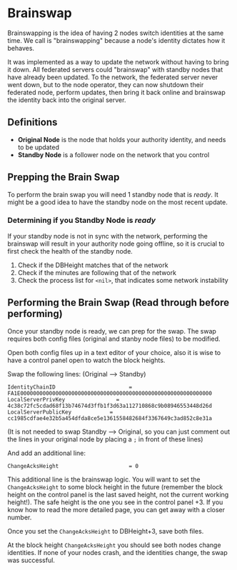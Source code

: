 # Brainswap

Brainswapping is the idea of having 2 nodes switch identities at the same time. We call is "brainswapping" because a node's identity dictates how it behaves.

It was implemented as a way to update the network without having to bring it down. All federated servers could "brainswap" with standby nodes that have already been updated. To the network, the federated server never went down, but to the node operator, they can now shutdown their federated node, perform updates, then bring it back online and brainswap the identity back into the original server.

## Definitions

- __Original Node__ is the node that holds your authority identity, and needs to be updated
- __Standby Node__ is a follower node on the network that you control

## Prepping the Brain Swap

To perform the brain swap you will need 1 standby node that is _ready_. It might be a good idea to have the standby node on the most recent update.

### Determining if you Standby Node is _ready_

If your standby node is not in sync with the network, performing the brainswap will result in your authority node going offline, so it is crucial to first check the health of the standby node.

1. Check if the DBHeight matches that of the network
2. Check if the minutes are following that of the network
3. Check the process list for `<nil>`, that indicates some network instability

## Performing the Brain Swap (Read through before performing)

Once your standby node is ready, we can prep for the swap. The swap requires both config files (original and stanby node files) to be modified.

Open both config files up in a text editor of your choice, also it is wise to have a control panel open to watch the block heights.

Swap the following lines: (Original --> Standby)

```
IdentityChainID	                      = FA1E000000000000000000000000000000000000000000000000000000000000
LocalServerPrivKey                = 4c38c72fc5cdad68f13b74674d3ffb1f3d63a112710868c9b08946553448d26d
LocalServerPublicKey            = cc1985cdfae4e32b5a454dfda8ce5e1361558482684f3367649c3ad852c8e31a
```

(It is not needed to swap Standby --> Original, so you can just comment out the lines in your original node by placing a `;` in front of these lines)

And add an additional line:

```
ChangeAcksHeight                      = 0
```

This additional line is the brainswap logic. You will want to set the `ChangeAcksHeight` to some block height in the future (remember the block height on the control panel is the last saved height, not the current working height!). The safe height is the one you see in the control panel +3. If you know how to read the more detailed page, you can get away with a closer number.

Once you set the `ChangeAcksHeight` to DBHeight+3, save both files.

At the block height `ChangeAcksHeight` you should see both nodes change identities. If none of your nodes crash, and the identities change, the swap was successful.